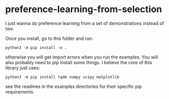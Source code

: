 # preference-learning-from-selection
I just wanna do preference learning from a set of demonstrations instead of two 

Once you install, go to this folder and run:
```
python3 -m pip install -e .
```

otherwise you will get import errors when you run the examples.
You will also probably need to pip install some things. I believe the core of
this library just uses:

```
python3 -m pip install tqdm numpy scipy matplotlib
```

see the readmes in the examples directories for their specific pip requirements.